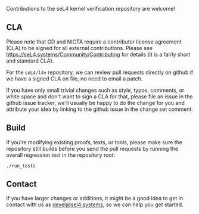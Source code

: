 Contributions to the seL4 kernel verification repository are welcome!


## CLA

Please note that GD and NICTA require a contributor license agreement (CLA)
to be signed for all external contributions. Please see
https://seL4.systems/Community/Contributing for details (it is a fairly short
and standard CLA).

For the `seL4/l4v` repository, we can review pull requests directly on github
if we have a signed CLA on file, no need to email a patch.

If you have only small trivial changes such as style, typos, comments, or
white space and don't want to sign a CLA for that, please file an issue in
the github issue tracker, we'll usually be happy to do the change for you and
attribute your idea by linking to the github issue in the change set comment.


## Build

If you're modifying existing proofs, texts, or tools, please make sure the
repository still builds before you send the pull requests by running the overall regression test in the repository root:

    ./run_tests


## Contact

If you have larger changes or additions, it might be a good idea to get in
contact with us as <devel@sel4.systems>, so we can help you get started.
